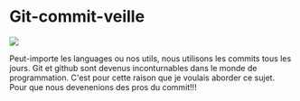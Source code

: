 # Git-commit-veille

<img src="https://media1.tenor.com/images/864b1c85c67c84191b95b3bd8ec843c9/tenor.gif?itemid=4771225">

Peut-importe les languages ou nos utils, nous utilisons les commits tous les jours. Git et github sont devenus inconturnables dans le monde de programmation. 
C'est pour cette raison que je voulais aborder ce sujet. Pour que nous devenenions des pros du commit!!! 

